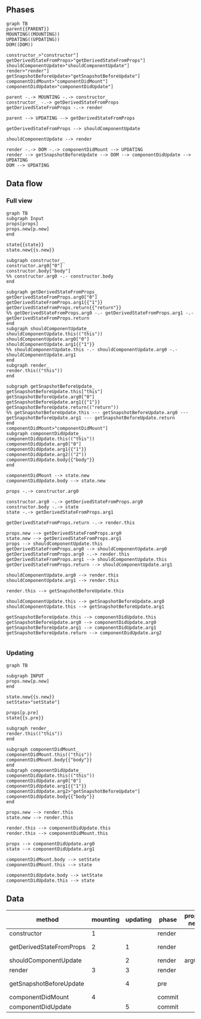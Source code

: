 ## Phases



```mermaid
graph TB
parent{{PARENT}}
MOUNTING((MOUNTING))
UPDATING((UPDATING))
DOM((DOM))

constructor_>"constructor"]
getDerivedStateFromProps>"getDerivedStateFromProps"]
shouldComponentUpdate>"shouldComponentUpdate"]
render>"render"]
getSnapshotBeforeUpdate>"getSnapshotBeforeUpdate"]
componentDidMount>"componentDidMount"]
componentDidUpdate>"componentDidUpdate"]

parent -.-> MOUNTING -.-> constructor_
constructor_ -.-> getDerivedStateFromProps
getDerivedStateFromProps -.-> render

parent --> UPDATING --> getDerivedStateFromProps

getDerivedStateFromProps --> shouldComponentUpdate

shouldComponentUpdate --> render

render -.-> DOM -.-> componentDidMount --> UPDATING
render --> getSnapshotBeforeUpdate --> DOM --> componentDidUpdate --> UPDATING
DOM --> UPDATING

```

## Data flow

### Full view



```mermaid
graph TB
subgraph Input
props[props]
props.new[p.new]
end

state{{state}}
state.new{{s.new}}

subgraph constructor__
constructor.arg0["0"]
constructor.body["body"]
%% constructor.arg0 -.- constructor.body
end

subgraph getDerivedStateFromProps_
getDerivedStateFromProps.arg0["0"]
getDerivedStateFromProps.arg1{{"1"}}
getDerivedStateFromProps.return{{"return"}}
%% getDerivedStateFromProps.arg0 -.- getDerivedStateFromProps.arg1 -.- getDerivedStateFromProps.return
end
subgraph shouldComponentUpdate_
shouldComponentUpdate.this(("this"))
shouldComponentUpdate.arg0["0"]
shouldComponentUpdate.arg1{{"1"}}
%% shouldComponentUpdate.this -.- shouldComponentUpdate.arg0 -.- shouldComponentUpdate.arg1
end
subgraph render_
render.this(("this"))
end

subgraph getSnapshotBeforeUpdate_
getSnapshotBeforeUpdate.this["this"]
getSnapshotBeforeUpdate.arg0["0"]
getSnapshotBeforeUpdate.arg1{{"1"}}
getSnapshotBeforeUpdate.return(("return"))
%% getSnapshotBeforeUpdate.this --- getSnapshotBeforeUpdate.arg0 --- getSnapshotBeforeUpdate.arg1 --- getSnapshotBeforeUpdate.return
end
componentDidMount>"componentDidMount"]
subgraph componentDidUpdate_
componentDidUpdate.this(("this"))
componentDidUpdate.arg0["0"]
componentDidUpdate.arg1{{"1"}}
componentDidUpdate.arg2(("2"))
componentDidUpdate.body{{"body"}}
end

componentDidMount --> state.new
componentDidUpdate.body --> state.new

props -.-> constructor.arg0

constructor.arg0 -.-> getDerivedStateFromProps.arg0
constructor.body -.-> state
state -.-> getDerivedStateFromProps.arg1

getDerivedStateFromProps.return -.-> render.this

props.new --> getDerivedStateFromProps.arg0
state.new --> getDerivedStateFromProps.arg1
props --> shouldComponentUpdate.this
getDerivedStateFromProps.arg0 --> shouldComponentUpdate.arg0
getDerivedStateFromProps.arg0 -.-> render.this
getDerivedStateFromProps.arg1 --> shouldComponentUpdate.this
getDerivedStateFromProps.return --> shouldComponentUpdate.arg1

shouldComponentUpdate.arg0 --> render.this
shouldComponentUpdate.arg1 --> render.this

render.this --> getSnapshotBeforeUpdate.this

shouldComponentUpdate.this --> getSnapshotBeforeUpdate.arg0
shouldComponentUpdate.this --> getSnapshotBeforeUpdate.arg1

getSnapshotBeforeUpdate.this --> componentDidUpdate.this
getSnapshotBeforeUpdate.arg0 --> componentDidUpdate.arg0
getSnapshotBeforeUpdate.arg1 --> componentDidUpdate.arg1
getSnapshotBeforeUpdate.return --> componentDidUpdate.arg2


```

### Updating

```mermaid
graph TB

subgraph INPUT
props.new[p.new]
end

state.new{{s.new}}
setState>"setState"]

props[p.pre]
state{{s.pre}}

subgraph render_
render.this(("this"))
end

subgraph componentDidMount_
componentDidMount.this(("this"))
componentDidMount.body{{"body"}}
end
subgraph componentDidUpdate_
componentDidUpdate.this(("this"))
componentDidUpdate.arg0["0"]
componentDidUpdate.arg1{{"1"}}
componentDidUpdate.arg2>"getSnapshotBeforeUpdate"]
componentDidUpdate.body{{"body"}}
end

props.new --> render.this
state.new --> render.this

render.this --> componentDidUpdate.this
render.this --> componentDidMount.this

props --> componentDidUpdate.arg0
state --> componentDidUpdate.arg1

componentDidMount.body --> setState
componentDidMount.this --> state

componentDidUpdate.body --> setState
componentDidUpdate.this --> state
```



## Data

| method                   | mounting | updating | phase  | props-next | state-next | this.props | this.state | props-pre | state-pre | snapshot | return        |
| ------------------------ | -------- | -------- | ------ | ---------- | ---------- | ---------- | ---------- | --------- | --------- | -------- | ------------- |
| constructor              | 1        |          | render |            |            | arg0       | default    |           |           |          |               |
| getDerivedStateFromProps | 2        | 1        | render |            | return     | arg0       | arg1       |           |           |          | null \| State |
| shouldComponentUpdate    |          | 2        | render | arg0       | arg1       | this       | this       |           |           |          | boolean       |
| render                   | 3        | 3        | render |            |            | this       | this       |           |           |          | JSX           |
| getSnapshotBeforeUpdate  |          | 4        | pre    |            |            | this       | this       | arg0      | arg1      | return   | null \| SS    |
| componentDidMount        | 4        |          | commit |            |            |            |            |           |           |          |               |
| componentDidUpdate       |          | 5        | commit |            |            | this       | this       | arg0      | arg1      | arg2     |               |